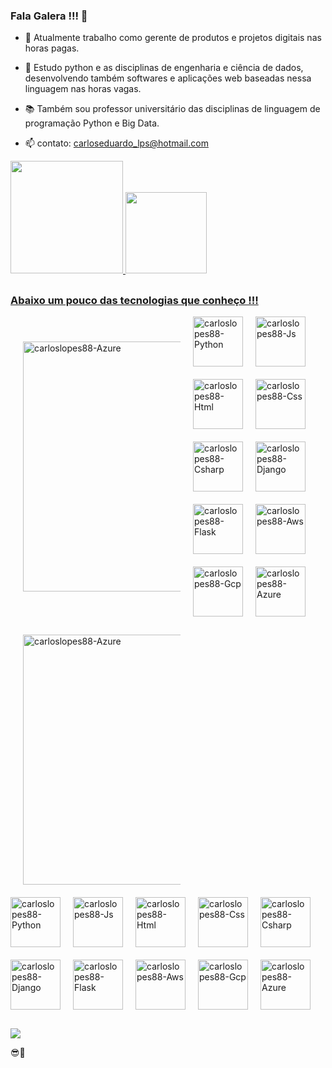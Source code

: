 ### Fala Galera !!! 👋
  
- 🔭 Atualmente trabalho como gerente de produtos e projetos digitais nas horas pagas.
  
- 🌱 Estudo python e as disciplinas de engenharia e ciência de dados, desenvolvendo também softwares e aplicações web baseadas nessa linguagem nas horas vagas.
  
- 📚 Também sou professor universitário das disciplinas de linguagem de programação Python e Big Data.
  
- 📫 contato: carloseduardo_lps@hotmail.com
  
<div>
  <a href="https://github.com/rafaballerini">
  <img height="180em" src="https://github-readme-stats.vercel.app/api?username=carloslopes88&show_icons=true&theme=tokyonight&include_all_commits=true&count_private=true"/>
  <img height="130em" src="https://github-readme-stats.vercel.app/api/top-langs/?username=carloslopes88&layout=compact&langs_count=7&theme=tokyonight"/>
</div>
<div>
  
</div>

##

### Abaixo um pouco das tecnologias que conheço !!! 

<div style="display: flex; align-items: center;">
   <div style="max-width: 50%; margin: 20px;">
     <img align="center" alt="carloslopes88-Azure" height="400" width="400" src="https://skillicons.dev/icons?i=azure">
   </div>
   <div style="flex: 2; display: flex; gap: 20px; flex-wrap: wrap;">
     <img align="center" alt="carloslopes88-Python" height="80" width="80" src="https://skillicons.dev/icons?i=python">
     <img align="center" alt="carloslopes88-Js" height="80" width="80" src="https://skillicons.dev/icons?i=js">
     <img align="center" alt="carloslopes88-Html" height="80" width="80" src="https://skillicons.dev/icons?i=html">
     <img align="center" alt="carloslopes88-Css" height="80" width="80" src="https://skillicons.dev/icons?i=css">
     <img align="center" alt="carloslopes88-Csharp" height="80" width="80" src="https://skillicons.dev/icons?i=cs">
     <img align="center" alt="carloslopes88-Django" height="80" width="80" src="https://skillicons.dev/icons?i=django">
     <img align="center" alt="carloslopes88-Flask" height="80" width="80" src="https://skillicons.dev/icons?i=flask">
     <img align="center" alt="carloslopes88-Aws" height="80" width="80" src="https://skillicons.dev/icons?i=aws">
     <img align="center" alt="carloslopes88-Gcp" height="80" width="80" src="https://skillicons.dev/icons?i=gcp">
     <img align="center" alt="carloslopes88-Azure" height="80" width="80" src="https://skillicons.dev/icons?i=azure">
   </div>
</div>

##
<div style="display: center; align-items: center;">
   <div style="max-width: 50%; margin: 20px;">
     <img align="center" alt="carloslopes88-Azure" height="400" width="400" src="https://skillicons.dev/icons?i=azure">
   </div>
   <div style="flex: 2; display: grid; grid-template-columns: 80px 80px 80px 80px 80px; gap: 20px 20px;">
     <img align="center" alt="carloslopes88-Python" height="80" width="80" src="https://skillicons.dev/icons?i=python">
     <img align="center" alt="carloslopes88-Js" height="80" width="80" src="https://skillicons.dev/icons?i=js">
     <img align="center" alt="carloslopes88-Html" height="80" width="80" src="https://skillicons.dev/icons?i=html">
     <img align="center" alt="carloslopes88-Css" height="80" width="80" src="https://skillicons.dev/icons?i=css">
     <img align="center" alt="carloslopes88-Csharp" height="80" width="80" src="https://skillicons.dev/icons?i=cs">
     <img align="center" alt="carloslopes88-Django" height="80" width="80" src="https://skillicons.dev/icons?i=django">
     <img align="center" alt="carloslopes88-Flask" height="80" width="80" src="https://skillicons.dev/icons?i=flask">
     <img align="center" alt="carloslopes88-Aws" height="80" width="80" src="https://skillicons.dev/icons?i=aws">
     <img align="center" alt="carloslopes88-Gcp" height="80" width="80" src="https://skillicons.dev/icons?i=gcp">
     <img align="center" alt="carloslopes88-Azure" height="80" width="80" src="https://skillicons.dev/icons?i=azure">
   </div>
</div>

##

<div>
  <a href="https://www.linkedin.com/in/carlos-eduardo-lopes-planejamento-empresarial/" target="_blank"><img src="https://img.shields.io/badge/-LinkedIn-%230077B5?style=for-the-badge&logo=linkedin&logoColor=white" target="_blank"></a>
</div>  

😎🤙
